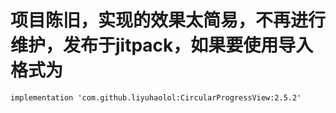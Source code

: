 # 项目陈旧，实现的效果太简易，不再进行维护，发布于jitpack，如果要使用导入格式为


`implementation 'com.github.liyuhaolol:CircularProgressView:2.5.2'`